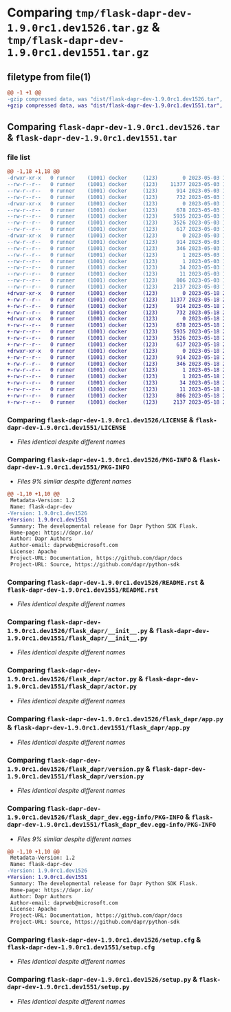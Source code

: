 # Comparing `tmp/flask-dapr-dev-1.9.0rc1.dev1526.tar.gz` & `tmp/flask-dapr-dev-1.9.0rc1.dev1551.tar.gz`

## filetype from file(1)

```diff
@@ -1 +1 @@
-gzip compressed data, was "dist/flask-dapr-dev-1.9.0rc1.dev1526.tar", last modified: Wed May  3 19:50:21 2023, max compression
+gzip compressed data, was "dist/flask-dapr-dev-1.9.0rc1.dev1551.tar", last modified: Thu May 18 23:55:19 2023, max compression
```

## Comparing `flask-dapr-dev-1.9.0rc1.dev1526.tar` & `flask-dapr-dev-1.9.0rc1.dev1551.tar`

### file list

```diff
@@ -1,18 +1,18 @@
-drwxr-xr-x   0 runner    (1001) docker     (123)        0 2023-05-03 19:50:21.000000 flask-dapr-dev-1.9.0rc1.dev1526/
--rw-r--r--   0 runner    (1001) docker     (123)    11377 2023-05-03 19:50:01.000000 flask-dapr-dev-1.9.0rc1.dev1526/LICENSE
--rw-r--r--   0 runner    (1001) docker     (123)      914 2023-05-03 19:50:21.000000 flask-dapr-dev-1.9.0rc1.dev1526/PKG-INFO
--rw-r--r--   0 runner    (1001) docker     (123)      732 2023-05-03 19:50:01.000000 flask-dapr-dev-1.9.0rc1.dev1526/README.rst
-drwxr-xr-x   0 runner    (1001) docker     (123)        0 2023-05-03 19:50:21.000000 flask-dapr-dev-1.9.0rc1.dev1526/flask_dapr/
--rw-r--r--   0 runner    (1001) docker     (123)      678 2023-05-03 19:50:01.000000 flask-dapr-dev-1.9.0rc1.dev1526/flask_dapr/__init__.py
--rw-r--r--   0 runner    (1001) docker     (123)     5935 2023-05-03 19:50:01.000000 flask-dapr-dev-1.9.0rc1.dev1526/flask_dapr/actor.py
--rw-r--r--   0 runner    (1001) docker     (123)     3526 2023-05-03 19:50:01.000000 flask-dapr-dev-1.9.0rc1.dev1526/flask_dapr/app.py
--rw-r--r--   0 runner    (1001) docker     (123)      617 2023-05-03 19:50:01.000000 flask-dapr-dev-1.9.0rc1.dev1526/flask_dapr/version.py
-drwxr-xr-x   0 runner    (1001) docker     (123)        0 2023-05-03 19:50:21.000000 flask-dapr-dev-1.9.0rc1.dev1526/flask_dapr_dev.egg-info/
--rw-r--r--   0 runner    (1001) docker     (123)      914 2023-05-03 19:50:21.000000 flask-dapr-dev-1.9.0rc1.dev1526/flask_dapr_dev.egg-info/PKG-INFO
--rw-r--r--   0 runner    (1001) docker     (123)      346 2023-05-03 19:50:21.000000 flask-dapr-dev-1.9.0rc1.dev1526/flask_dapr_dev.egg-info/SOURCES.txt
--rw-r--r--   0 runner    (1001) docker     (123)        1 2023-05-03 19:50:21.000000 flask-dapr-dev-1.9.0rc1.dev1526/flask_dapr_dev.egg-info/dependency_links.txt
--rw-r--r--   0 runner    (1001) docker     (123)        1 2023-05-03 19:50:21.000000 flask-dapr-dev-1.9.0rc1.dev1526/flask_dapr_dev.egg-info/not-zip-safe
--rw-r--r--   0 runner    (1001) docker     (123)       34 2023-05-03 19:50:21.000000 flask-dapr-dev-1.9.0rc1.dev1526/flask_dapr_dev.egg-info/requires.txt
--rw-r--r--   0 runner    (1001) docker     (123)       11 2023-05-03 19:50:21.000000 flask-dapr-dev-1.9.0rc1.dev1526/flask_dapr_dev.egg-info/top_level.txt
--rw-r--r--   0 runner    (1001) docker     (123)      806 2023-05-03 19:50:21.000000 flask-dapr-dev-1.9.0rc1.dev1526/setup.cfg
--rw-r--r--   0 runner    (1001) docker     (123)     2137 2023-05-03 19:50:01.000000 flask-dapr-dev-1.9.0rc1.dev1526/setup.py
+drwxr-xr-x   0 runner    (1001) docker     (123)        0 2023-05-18 23:55:19.000000 flask-dapr-dev-1.9.0rc1.dev1551/
+-rw-r--r--   0 runner    (1001) docker     (123)    11377 2023-05-18 23:54:55.000000 flask-dapr-dev-1.9.0rc1.dev1551/LICENSE
+-rw-r--r--   0 runner    (1001) docker     (123)      914 2023-05-18 23:55:19.000000 flask-dapr-dev-1.9.0rc1.dev1551/PKG-INFO
+-rw-r--r--   0 runner    (1001) docker     (123)      732 2023-05-18 23:54:55.000000 flask-dapr-dev-1.9.0rc1.dev1551/README.rst
+drwxr-xr-x   0 runner    (1001) docker     (123)        0 2023-05-18 23:55:19.000000 flask-dapr-dev-1.9.0rc1.dev1551/flask_dapr/
+-rw-r--r--   0 runner    (1001) docker     (123)      678 2023-05-18 23:54:55.000000 flask-dapr-dev-1.9.0rc1.dev1551/flask_dapr/__init__.py
+-rw-r--r--   0 runner    (1001) docker     (123)     5935 2023-05-18 23:54:55.000000 flask-dapr-dev-1.9.0rc1.dev1551/flask_dapr/actor.py
+-rw-r--r--   0 runner    (1001) docker     (123)     3526 2023-05-18 23:54:55.000000 flask-dapr-dev-1.9.0rc1.dev1551/flask_dapr/app.py
+-rw-r--r--   0 runner    (1001) docker     (123)      617 2023-05-18 23:54:55.000000 flask-dapr-dev-1.9.0rc1.dev1551/flask_dapr/version.py
+drwxr-xr-x   0 runner    (1001) docker     (123)        0 2023-05-18 23:55:19.000000 flask-dapr-dev-1.9.0rc1.dev1551/flask_dapr_dev.egg-info/
+-rw-r--r--   0 runner    (1001) docker     (123)      914 2023-05-18 23:55:19.000000 flask-dapr-dev-1.9.0rc1.dev1551/flask_dapr_dev.egg-info/PKG-INFO
+-rw-r--r--   0 runner    (1001) docker     (123)      346 2023-05-18 23:55:19.000000 flask-dapr-dev-1.9.0rc1.dev1551/flask_dapr_dev.egg-info/SOURCES.txt
+-rw-r--r--   0 runner    (1001) docker     (123)        1 2023-05-18 23:55:19.000000 flask-dapr-dev-1.9.0rc1.dev1551/flask_dapr_dev.egg-info/dependency_links.txt
+-rw-r--r--   0 runner    (1001) docker     (123)        1 2023-05-18 23:55:19.000000 flask-dapr-dev-1.9.0rc1.dev1551/flask_dapr_dev.egg-info/not-zip-safe
+-rw-r--r--   0 runner    (1001) docker     (123)       34 2023-05-18 23:55:19.000000 flask-dapr-dev-1.9.0rc1.dev1551/flask_dapr_dev.egg-info/requires.txt
+-rw-r--r--   0 runner    (1001) docker     (123)       11 2023-05-18 23:55:19.000000 flask-dapr-dev-1.9.0rc1.dev1551/flask_dapr_dev.egg-info/top_level.txt
+-rw-r--r--   0 runner    (1001) docker     (123)      806 2023-05-18 23:55:19.000000 flask-dapr-dev-1.9.0rc1.dev1551/setup.cfg
+-rw-r--r--   0 runner    (1001) docker     (123)     2137 2023-05-18 23:54:55.000000 flask-dapr-dev-1.9.0rc1.dev1551/setup.py
```

### Comparing `flask-dapr-dev-1.9.0rc1.dev1526/LICENSE` & `flask-dapr-dev-1.9.0rc1.dev1551/LICENSE`

 * *Files identical despite different names*

### Comparing `flask-dapr-dev-1.9.0rc1.dev1526/PKG-INFO` & `flask-dapr-dev-1.9.0rc1.dev1551/PKG-INFO`

 * *Files 9% similar despite different names*

```diff
@@ -1,10 +1,10 @@
 Metadata-Version: 1.2
 Name: flask-dapr-dev
-Version: 1.9.0rc1.dev1526
+Version: 1.9.0rc1.dev1551
 Summary: The developmental release for Dapr Python SDK Flask.
 Home-page: https://dapr.io/
 Author: Dapr Authors
 Author-email: daprweb@microsoft.com
 License: Apache
 Project-URL: Documentation, https://github.com/dapr/docs
 Project-URL: Source, https://github.com/dapr/python-sdk
```

### Comparing `flask-dapr-dev-1.9.0rc1.dev1526/README.rst` & `flask-dapr-dev-1.9.0rc1.dev1551/README.rst`

 * *Files identical despite different names*

### Comparing `flask-dapr-dev-1.9.0rc1.dev1526/flask_dapr/__init__.py` & `flask-dapr-dev-1.9.0rc1.dev1551/flask_dapr/__init__.py`

 * *Files identical despite different names*

### Comparing `flask-dapr-dev-1.9.0rc1.dev1526/flask_dapr/actor.py` & `flask-dapr-dev-1.9.0rc1.dev1551/flask_dapr/actor.py`

 * *Files identical despite different names*

### Comparing `flask-dapr-dev-1.9.0rc1.dev1526/flask_dapr/app.py` & `flask-dapr-dev-1.9.0rc1.dev1551/flask_dapr/app.py`

 * *Files identical despite different names*

### Comparing `flask-dapr-dev-1.9.0rc1.dev1526/flask_dapr/version.py` & `flask-dapr-dev-1.9.0rc1.dev1551/flask_dapr/version.py`

 * *Files identical despite different names*

### Comparing `flask-dapr-dev-1.9.0rc1.dev1526/flask_dapr_dev.egg-info/PKG-INFO` & `flask-dapr-dev-1.9.0rc1.dev1551/flask_dapr_dev.egg-info/PKG-INFO`

 * *Files 9% similar despite different names*

```diff
@@ -1,10 +1,10 @@
 Metadata-Version: 1.2
 Name: flask-dapr-dev
-Version: 1.9.0rc1.dev1526
+Version: 1.9.0rc1.dev1551
 Summary: The developmental release for Dapr Python SDK Flask.
 Home-page: https://dapr.io/
 Author: Dapr Authors
 Author-email: daprweb@microsoft.com
 License: Apache
 Project-URL: Documentation, https://github.com/dapr/docs
 Project-URL: Source, https://github.com/dapr/python-sdk
```

### Comparing `flask-dapr-dev-1.9.0rc1.dev1526/setup.cfg` & `flask-dapr-dev-1.9.0rc1.dev1551/setup.cfg`

 * *Files identical despite different names*

### Comparing `flask-dapr-dev-1.9.0rc1.dev1526/setup.py` & `flask-dapr-dev-1.9.0rc1.dev1551/setup.py`

 * *Files identical despite different names*

